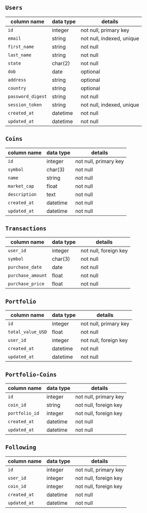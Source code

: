 ## `Users`
column name     | data type | details
----------------|-----------|-----------------------
`id `             | integer   | not null, primary key
`email  `      | string    | not null, indexed, unique
`first_name` | string | not null
`last_name` | string | not null
`state` | char(2) | not null
`dob` | date  | optional
`address` | string | optional
`country` | string  | optional
`password_digest` | string    | not null
`session_token`   | string    | not null, indexed, unique
`created_at` | datetime | not null
`updated_at` | datetime | not null

## `Coins`
column name     | data type | details
----------------|-----------|---------------
`id` | integer | not null, primary key
`symbol` | char(3) | not null
`name` | string | not null
`market_cap` | float | not null
`description` | text | not null
`created_at` | datetime | not null
`updated_at` | datetime | not null

## `Transactions`
column name     | data type | details
----------------|-----------|---------------
`user_id` | integer | not null, foreign key
`symbol` | char(3)  | not null
`purchase_date` | date | not null
`purchase_amount`   | float | not null
`purchase_price` | float  | not null

## `Portfolio`
column name | data type | details
------------|-----------|---------
`id` | integer | not null, primary key
`total_value_USD` | float | not null
`user_id` | integer | not null, foreign key
`created_at` | datetime | not null
`updated_at` | datetime | not null

## `Portfolio-Coins`
column name | data type | details
------------|-----------|---------
`id` | integer | not null, primary key
`coin_id` | string | not null, foreign key
`portfolio_id` | integer | not null, foreign key
`created_at` | datetime | not null
`updated_at` | datetime | not null

## `Following`
column name | data type | details
------------|-----------|---------
`id` | integer | not null, primary key
`user_id` | integer | not null, foreign key
`coin_id` | integer | not null, foreign key
`created_at` | datetime | not null
`updated_at` | datetime | not null
